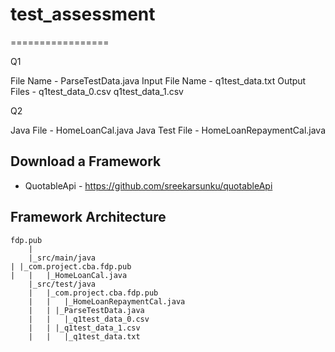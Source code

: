 # test_assessment
=================

Q1 

File Name - ParseTestData.java
Input File Name - q1test_data.txt
Output Files - q1test_data_0.csv
               q1test_data_1.csv
               
 Q2 

Java File - HomeLoanCal.java
Java Test File - HomeLoanRepaymentCal.java           

Download a Framework
--------------
* QuotableApi - https://github.com/sreekarsunku/quotableApi

Framework Architecture
--------------
	fdp.pub
		|
		|_src/main/java
    | |_com.project.cba.fdp.pub
    |	|	|_HomeLoanCal.java
		|_src/test/java
		|	|_com.project.cba.fdp.pub
		|	|	|_HomeLoanRepaymentCal.java
		|	| |_ParseTestData.java
		|	|	|_q1test_data_0.csv
		|	| |_q1test_data_1.csv
		|	|	|_q1test_data.txt
